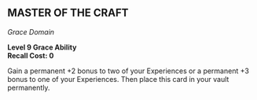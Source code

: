 ## MASTER OF THE CRAFT  
_Grace Domain_

**Level 9 Grace Ability**  
**Recall Cost: 0**

Gain a permanent +2 bonus to two of your Experiences or a permanent +3 bonus to one of your Experiences. Then place this card in your vault permanently. 